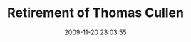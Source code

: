 ---
id: 72157637904659173
title: Retirement of Thomas Cullen
cover: https://farm8.staticflickr.com/7339/10976976335_cb4a38b3e9_q.jpg
date: 2009-11-20 23:03:55
photos:
  - thumbnail: https://farm8.staticflickr.com/7339/10976976335_cb4a38b3e9_q.jpg
    original: https://farm8.staticflickr.com/7339/10976976335_5aa14bc914_o.jpg
    title: Retirement-of-Thomas-Cullen-001
  - thumbnail: https://farm3.staticflickr.com/2883/10977229713_092460951e_q.jpg
    original: https://farm3.staticflickr.com/2883/10977229713_1923b1b913_o.jpg
    title: Retirement-of-Thomas-Cullen-002
  - thumbnail: https://farm3.staticflickr.com/2852/10977094886_296f0815ed_q.jpg
    original: https://farm3.staticflickr.com/2852/10977094886_0e9170d6e0_o.jpg
    title: Retirement-of-Thomas-Cullen-003
  - thumbnail: https://farm4.staticflickr.com/3673/10977229013_d6d1024a7f_q.jpg
    original: https://farm4.staticflickr.com/3673/10977229013_fb0868f907_o.jpg
    title: Retirement-of-Thomas-Cullen-004
  - thumbnail: https://farm6.staticflickr.com/5478/10977002875_789bef1799_q.jpg
    original: https://farm6.staticflickr.com/5478/10977002875_e28ed54a9c_o.jpg
    title: Retirement-of-Thomas-Cullen-005
  - thumbnail: https://farm4.staticflickr.com/3750/10977192914_4023f7fa28_q.jpg
    original: https://farm4.staticflickr.com/3750/10977192914_cc96e41a5f_o.jpg
    title: Retirement-of-Thomas-Cullen-006
  - thumbnail: https://farm4.staticflickr.com/3674/10977227963_9d11b59cbd_q.jpg
    original: https://farm4.staticflickr.com/3674/10977227963_b08607d6a7_o.jpg
    title: Retirement-of-Thomas-Cullen-007
  - thumbnail: https://farm3.staticflickr.com/2894/10977191924_3c6f6d09bb_q.jpg
    original: https://farm3.staticflickr.com/2894/10977191924_88da414ed1_o.jpg
    title: Retirement-of-Thomas-Cullen-008
  - thumbnail: https://farm4.staticflickr.com/3752/10977092016_19708d58a8_q.jpg
    original: https://farm4.staticflickr.com/3752/10977092016_1498b67279_o.jpg
    title: Retirement-of-Thomas-Cullen-009
  - thumbnail: https://farm4.staticflickr.com/3829/10977191134_eccde53169_q.jpg
    original: https://farm4.staticflickr.com/3829/10977191134_f738639c0a_o.jpg
    title: Retirement-of-Thomas-Cullen-010
  - thumbnail: https://farm8.staticflickr.com/7361/10977000005_fbfdd03d76_q.jpg
    original: https://farm8.staticflickr.com/7361/10977000005_a5fb3fe6d7_o.jpg
    title: Retirement-of-Thomas-Cullen-011
  - thumbnail: https://farm8.staticflickr.com/7409/10976999835_fd074e5a49_q.jpg
    original: https://farm8.staticflickr.com/7409/10976999835_4e2716c967_o.jpg
    title: Retirement-of-Thomas-Cullen-012
  - thumbnail: https://farm8.staticflickr.com/7416/10977090596_d27c33dac6_q.jpg
    original: https://farm8.staticflickr.com/7416/10977090596_578536e52e_o.jpg
    title: Retirement-of-Thomas-Cullen-013
  - thumbnail: https://farm4.staticflickr.com/3726/10977090216_d81a22c70a_q.jpg
    original: https://farm4.staticflickr.com/3726/10977090216_a3e2cfe79e_o.jpg
    title: Retirement-of-Thomas-Cullen-014
  - thumbnail: https://farm6.staticflickr.com/5517/10977224683_c9d5de0c0a_q.jpg
    original: https://farm6.staticflickr.com/5517/10977224683_a920e8c4f4_o.jpg
    title: Retirement-of-Thomas-Cullen-015
  - thumbnail: https://farm8.staticflickr.com/7402/10977089476_1cdfc6585c_q.jpg
    original: https://farm8.staticflickr.com/7402/10977089476_2a05778aa0_o.jpg
    title: Retirement-of-Thomas-Cullen-016
  - thumbnail: https://farm8.staticflickr.com/7396/10977188454_3d75dc523e_q.jpg
    original: https://farm8.staticflickr.com/7396/10977188454_ff02f6f3e5_o.jpg
    title: Retirement-of-Thomas-Cullen-017
  - thumbnail: https://farm4.staticflickr.com/3667/10977222823_f94c0fc1b2_q.jpg
    original: https://farm4.staticflickr.com/3667/10977222823_bd1fe8458b_o.jpg
    title: Retirement-of-Thomas-Cullen-018
  - thumbnail: https://farm8.staticflickr.com/7453/10977187354_7a5c3f8237_q.jpg
    original: https://farm8.staticflickr.com/7453/10977187354_6b8a9920fb_o.jpg
    title: Retirement-of-Thomas-Cullen-019
  - thumbnail: https://farm3.staticflickr.com/2875/10977221503_f4a8a05c0a_q.jpg
    original: https://farm3.staticflickr.com/2875/10977221503_d96ea1af52_o.jpg
    title: Retirement-of-Thomas-Cullen-020
  - thumbnail: https://farm3.staticflickr.com/2882/10977220893_95cf2b7e5b_q.jpg
    original: https://farm3.staticflickr.com/2882/10977220893_de03c94aa5_o.jpg
    title: Retirement-of-Thomas-Cullen-021
  - thumbnail: https://farm6.staticflickr.com/5528/10977086346_1cfa423b60_q.jpg
    original: https://farm6.staticflickr.com/5528/10977086346_0234bd23a2_o.jpg
    title: Retirement-of-Thomas-Cullen-022
  - thumbnail: https://farm8.staticflickr.com/7457/10977219933_5cdebafb79_q.jpg
    original: https://farm8.staticflickr.com/7457/10977219933_0ab9accd0f_o.jpg
    title: Retirement-of-Thomas-Cullen-024
  - thumbnail: https://farm8.staticflickr.com/7423/10977085516_e082993fd7_q.jpg
    original: https://farm8.staticflickr.com/7423/10977085516_df3fba485e_o.jpg
    title: Retirement-of-Thomas-Cullen-025
  - thumbnail: https://farm3.staticflickr.com/2881/10976975815_235915800d_q.jpg
    original: https://farm3.staticflickr.com/2881/10976975815_2c3d8b83b3_o.jpg
    title: Retirement-of-Thomas-Cullen-026
  - thumbnail: https://farm8.staticflickr.com/7430/10977085006_04212c5ce5_q.jpg
    original: https://farm8.staticflickr.com/7430/10977085006_ab15ae6e87_o.jpg
    title: Retirement-of-Thomas-Cullen-027
  - thumbnail: https://farm8.staticflickr.com/7294/10976993055_3520f165a7_q.jpg
    original: https://farm8.staticflickr.com/7294/10976993055_7ae3481561_o.jpg
    title: Retirement-of-Thomas-Cullen-029
  - thumbnail: https://farm6.staticflickr.com/5495/10977183544_54c5b78961_q.jpg
    original: https://farm6.staticflickr.com/5495/10977183544_ef7dede397_o.jpg
    title: Retirement-of-Thomas-Cullen-030
  - thumbnail: https://farm6.staticflickr.com/5516/10977218093_2214982d2a_q.jpg
    original: https://farm6.staticflickr.com/5516/10977218093_f2d731461e_o.jpg
    title: Retirement-of-Thomas-Cullen-031
  - thumbnail: https://farm6.staticflickr.com/5515/10977183254_f7053d4312_q.jpg
    original: https://farm6.staticflickr.com/5515/10977183254_30dbd05108_o.jpg
    title: Retirement-of-Thomas-Cullen-032
  - thumbnail: https://farm4.staticflickr.com/3801/10977217063_2bccf7b114_q.jpg
    original: https://farm4.staticflickr.com/3801/10977217063_2c8fc899ed_o.jpg
    title: Retirement-of-Thomas-Cullen-033
  - thumbnail: https://farm6.staticflickr.com/5478/10977216653_33305f33bc_q.jpg
    original: https://farm6.staticflickr.com/5478/10977216653_e5d944863a_o.jpg
    title: Retirement-of-Thomas-Cullen-034
  - thumbnail: https://farm3.staticflickr.com/2886/10977216153_f013552d18_q.jpg
    original: https://farm3.staticflickr.com/2886/10977216153_418d87220a_o.jpg
    title: Retirement-of-Thomas-Cullen-035
  - thumbnail: https://farm8.staticflickr.com/7295/10976990665_dd7e79d9aa_q.jpg
    original: https://farm8.staticflickr.com/7295/10976990665_e404a1ef2e_o.jpg
    title: Retirement-of-Thomas-Cullen-036
  - thumbnail: https://farm8.staticflickr.com/7351/10977081936_90f4d48675_q.jpg
    original: https://farm8.staticflickr.com/7351/10977081936_2cccee67b7_o.jpg
    title: Retirement-of-Thomas-Cullen-037
  - thumbnail: https://farm4.staticflickr.com/3833/10976990095_6aab1ab9a9_q.jpg
    original: https://farm4.staticflickr.com/3833/10976990095_d956fe6a7f_o.jpg
    title: Retirement-of-Thomas-Cullen-038
  - thumbnail: https://farm6.staticflickr.com/5475/10977180074_346c11e71c_q.jpg
    original: https://farm6.staticflickr.com/5475/10977180074_6aab1ab9a9_o.jpg
    title: Retirement-of-Thomas-Cullen-039
  - thumbnail: https://farm8.staticflickr.com/7378/10977179634_ed647cb21d_q.jpg
    original: https://farm8.staticflickr.com/7378/10977179634_2ec01a39c0_o.jpg
    title: Retirement-of-Thomas-Cullen-040
  - thumbnail: https://farm6.staticflickr.com/5506/10977201213_6557fe3617_q.jpg
    original: https://farm6.staticflickr.com/5506/10977201213_b4b54265f7_o.jpg
    title: Retirement-of-Thomas-Cullen-041
  - thumbnail: https://farm6.staticflickr.com/5475/10976988755_de033a2182_q.jpg
    original: https://farm6.staticflickr.com/5475/10976988755_8d0c9873c0_o.jpg
    title: Retirement-of-Thomas-Cullen-042
  - thumbnail: https://farm8.staticflickr.com/7372/10977213373_4698593ae3_q.jpg
    original: https://farm8.staticflickr.com/7372/10977213373_4c255eaf2e_o.jpg
    title: Retirement-of-Thomas-Cullen-043
  - thumbnail: https://farm4.staticflickr.com/3677/10976987775_226f3ea66e_q.jpg
    original: https://farm4.staticflickr.com/3677/10976987775_333ab38279_o.jpg
    title: Retirement-of-Thomas-Cullen-044
  - thumbnail: https://farm4.staticflickr.com/3764/10976987675_b8fd15813c_q.jpg
    original: https://farm4.staticflickr.com/3764/10976987675_6d6a1dd879_o.jpg
    title: Retirement-of-Thomas-Cullen-045
  - thumbnail: https://farm8.staticflickr.com/7383/10977079176_c1d111587c_q.jpg
    original: https://farm8.staticflickr.com/7383/10977079176_472203a8b2_o.jpg
    title: Retirement-of-Thomas-Cullen-046
  - thumbnail: https://farm4.staticflickr.com/3749/10977078676_4905dfa14a_q.jpg
    original: https://farm4.staticflickr.com/3749/10977078676_5af56c599b_o.jpg
    title: Retirement-of-Thomas-Cullen-047
  - thumbnail: https://farm4.staticflickr.com/3672/10977177224_b05857f5e2_q.jpg
    original: https://farm4.staticflickr.com/3672/10977177224_3a3eabe683_o.jpg
    title: Retirement-of-Thomas-Cullen-048
  - thumbnail: https://farm6.staticflickr.com/5523/10977077866_b0c5c99f28_q.jpg
    original: https://farm6.staticflickr.com/5523/10977077866_a63e888215_o.jpg
    title: Retirement-of-Thomas-Cullen-049
  - thumbnail: https://farm6.staticflickr.com/5472/10977210933_8805086433_q.jpg
    original: https://farm6.staticflickr.com/5472/10977210933_d8e43e9288_o.jpg
    title: Retirement-of-Thomas-Cullen-050
  - thumbnail: https://farm6.staticflickr.com/5527/10976985195_bab4e1cae2_q.jpg
    original: https://farm6.staticflickr.com/5527/10976985195_41d3cfd8de_o.jpg
    title: Retirement-of-Thomas-Cullen-051
  - thumbnail: https://farm6.staticflickr.com/5533/10976984905_18369ed06d_q.jpg
    original: https://farm6.staticflickr.com/5533/10976984905_419158e74d_o.jpg
    title: Retirement-of-Thomas-Cullen-052
  - thumbnail: https://farm3.staticflickr.com/2832/10977076466_b62de1df59_q.jpg
    original: https://farm3.staticflickr.com/2832/10977076466_7c3c9c36c0_o.jpg
    title: Retirement-of-Thomas-Cullen-053
  - thumbnail: https://farm3.staticflickr.com/2890/10977075806_1a59ddc653_q.jpg
    original: https://farm3.staticflickr.com/2890/10977075806_ff641a357b_o.jpg
    title: Retirement-of-Thomas-Cullen-054
  - thumbnail: https://farm6.staticflickr.com/5476/10977209143_c54edc733a_q.jpg
    original: https://farm6.staticflickr.com/5476/10977209143_985dc52613_o.jpg
    title: Retirement-of-Thomas-Cullen-055
  - thumbnail: https://farm8.staticflickr.com/7436/10976983035_cac731101b_q.jpg
    original: https://farm8.staticflickr.com/7436/10976983035_ca18bf0138_o.jpg
    title: Retirement-of-Thomas-Cullen-056
  - thumbnail: https://farm6.staticflickr.com/5499/10977074626_c53fd4386f_q.jpg
    original: https://farm6.staticflickr.com/5499/10977074626_bb569c2179_o.jpg
    title: Retirement-of-Thomas-Cullen-057
  - thumbnail: https://farm4.staticflickr.com/3814/10977074136_0a10261ced_q.jpg
    original: https://farm4.staticflickr.com/3814/10977074136_da51a64960_o.jpg
    title: Retirement-of-Thomas-Cullen-058
  - thumbnail: https://farm6.staticflickr.com/5471/10977207463_691ee021ca_q.jpg
    original: https://farm6.staticflickr.com/5471/10977207463_035540106f_o.jpg
    title: Retirement-of-Thomas-Cullen-059
  - thumbnail: https://farm8.staticflickr.com/7404/10977206943_f944ec8999_q.jpg
    original: https://farm8.staticflickr.com/7404/10977206943_0205458f12_o.jpg
    title: Retirement-of-Thomas-Cullen-060
  - thumbnail: https://farm4.staticflickr.com/3702/10977206723_df7908fabf_q.jpg
    original: https://farm4.staticflickr.com/3702/10977206723_bb4db0a349_o.jpg
    title: Retirement-of-Thomas-Cullen-061
  - thumbnail: https://farm6.staticflickr.com/5531/10976980835_7aaca85a7f_q.jpg
    original: https://farm6.staticflickr.com/5531/10976980835_b18a4a1379_o.jpg
    title: Retirement-of-Thomas-Cullen-062
  - thumbnail: https://farm6.staticflickr.com/5477/10977072296_d1169ea61d_q.jpg
    original: https://farm6.staticflickr.com/5477/10977072296_86205eb507_o.jpg
    title: Retirement-of-Thomas-Cullen-063
  - thumbnail: https://farm3.staticflickr.com/2870/10977170604_e2e682ff4a_q.jpg
    original: https://farm3.staticflickr.com/2870/10977170604_ed666ec2bd_o.jpg
    title: Retirement-of-Thomas-Cullen-064
  - thumbnail: https://farm3.staticflickr.com/2871/10976979645_c2db0a6bff_q.jpg
    original: https://farm3.staticflickr.com/2871/10976979645_e7c9298eae_o.jpg
    title: Retirement-of-Thomas-Cullen-065
  - thumbnail: https://farm6.staticflickr.com/5550/10977204493_e6d803b933_q.jpg
    original: https://farm6.staticflickr.com/5550/10977204493_db3d497ac8_o.jpg
    title: Retirement-of-Thomas-Cullen-066
  - thumbnail: https://farm6.staticflickr.com/5537/10977070236_e0acd6bca0_q.jpg
    original: https://farm6.staticflickr.com/5537/10977070236_88a8e0643c_o.jpg
    title: Retirement-of-Thomas-Cullen-067
  - thumbnail: https://farm8.staticflickr.com/7409/10976977735_9d3cd968c4_q.jpg
    original: https://farm8.staticflickr.com/7409/10976977735_728f6b6e52_o.jpg
    title: Retirement-of-Thomas-Cullen-068
  - thumbnail: https://farm3.staticflickr.com/2807/10977203113_43502f855f_q.jpg
    original: https://farm3.staticflickr.com/2807/10977203113_c6f0f0ca23_o.jpg
    title: Retirement-of-Thomas-Cullen-069
  - thumbnail: https://farm4.staticflickr.com/3740/10977069006_7e0f1ff471_q.jpg
    original: https://farm4.staticflickr.com/3740/10977069006_79e8056e70_o.jpg
    title: Retirement-of-Thomas-Cullen-070
  - thumbnail: https://farm6.staticflickr.com/5523/10977202583_eaba558152_q.jpg
    original: https://farm6.staticflickr.com/5523/10977202583_92402e54f9_o.jpg
    title: Retirement-of-Thomas-Cullen-071
  - thumbnail: https://farm6.staticflickr.com/5527/10977200573_f76f0e7dc2_q.jpg
    original: https://farm6.staticflickr.com/5527/10977200573_16314e325f_o.jpg
    title: Retirement-of-Thomas-Cullen-076
---